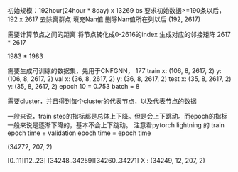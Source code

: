 初始规模：192hour(24hour * 8day)  x 13269 bs
要求初始数据>=190条以后， 192 x 2617
去除离群点
填充Nan值
删除Nan值所在列以后 (192, 2617)

需要计算节点之间的距离
将节点转化成0-2616的index
生成对应的邻接矩阵 2617 * 2617

1983 * 1983

需要生成可训练的数据集，先用于CNFGNN，
177
train x:  (106, 8, 2617, 2) y: (106, 8, 2617, 2)
val x:  (36, 8, 2617, 2) y: (36, 8, 2617, 2)
test x:  (35, 8, 2617, 2) y: (35, 8, 2617, 2)
epoch 10 = 0.753 batch = 8

需要cluster，并且得到每个cluster的代表节点，以及代表节点的数据


一般来说，train step的指标都是总体上下降。但是会上下跳动。而epoch的指标一般来说是逐渐下降的，基本不会上下跳动。
注意看pytorch lightning 的 train epoch time + validation epoch time =  epoch time



(34272, 207, 2)

[0..11][12..23]
[34248..34259][34260..34271]
X : (34249, 12, 207, 2) 

